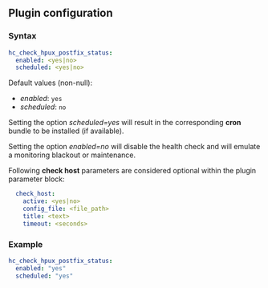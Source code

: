 ## Plugin configuration

### Syntax

```yaml
hc_check_hpux_postfix_status:
  enabled: <yes|no>
  scheduled: <yes|no>
```

Default values (non-null):
* *enabled*: `yes`
* *scheduled*: `no`

Setting the option *scheduled=yes* will result in the corresponding **cron** bundle to be installed (if available).

Setting the option *enabled=no* will disable the health check and will emulate a monitoring blackout or maintenance.


Following **check host** parameters are considered optional within the plugin parameter block:

```yaml
  check_host:
    active: <yes|no>
    config_file: <file_path>
    title: <text>
    timeout: <seconds>
```

### Example

```yaml
hc_check_hpux_postfix_status:
  enabled: "yes"
  scheduled: "yes"
```
